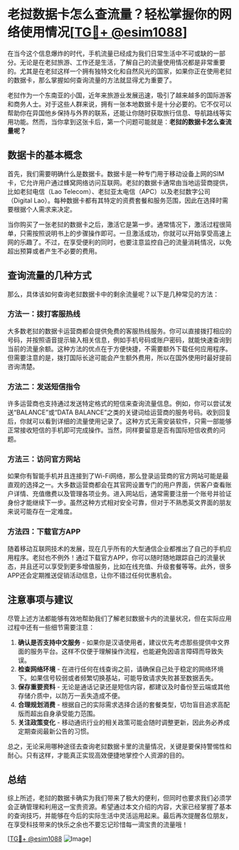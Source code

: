 # 老挝数据卡怎么查流量？轻松掌握你的网络使用情况[[TG💪+ @esim1088](https://t.me/s/esim1088)]

在当今这个信息爆炸的时代，手机流量已经成为我们日常生活中不可或缺的一部分。无论是在老挝旅游、工作还是生活，了解自己的流量使用情况都是非常重要的。尤其是在老挝这样一个拥有独特文化和自然风光的国家，如果你正在使用老挝的数据卡，那么掌握如何查询流量的方法就显得尤为重要了。

老挝作为一个东南亚的小国，近年来旅游业发展迅速，吸引了越来越多的国际游客和商务人士。对于这些人群来说，拥有一张本地数据卡是十分必要的。它不仅可以帮助你在异国他乡保持与外界的联系，还能让你随时获取旅行信息、导航路线等实用功能。然而，当你拿到这张卡后，第一个问题可能就是：**老挝的数据卡怎么查流量呢？**

## 数据卡的基本概念

首先，我们需要明确什么是数据卡。数据卡是一种专门用于移动设备上网的SIM卡，它允许用户通过蜂窝网络访问互联网。老挝的数据卡通常由当地运营商提供，比如老挝电信（Lao Telecom）、老挝亚太电信（APC）以及老挝数字公司（Digital Lao）。每种数据卡都有其特定的资费套餐和服务范围，因此在选择时需要根据个人需求来决定。

当你购买了一张老挝的数据卡之后，激活它是第一步。通常情况下，激活过程很简单，只需按照说明书上的步骤操作即可。一旦激活成功，你就可以开始享受高速上网的乐趣了。不过，在享受便利的同时，也要注意监控自己的流量消耗情况，以免超出预算或者产生不必要的费用。

## 查询流量的几种方式

那么，具体该如何查询老挝数据卡中的剩余流量呢？以下是几种常见的方法：

### 方法一：拨打客服热线

大多数老挝的数据卡运营商都会提供免费的客服热线服务。你可以直接拨打相应的号码，并按照语音提示输入相关信息，例如手机号码或账户密码，就能快速查询到当前的流量余额。这种方法的优点在于方便快捷，不需要额外下载任何应用程序。但需要注意的是，拨打国际长途可能会产生额外费用，所以在国外使用时最好提前咨询清楚。

### 方法二：发送短信指令

许多运营商也支持通过发送特定格式的短信来查询流量信息。例如，你可以尝试发送“BALANCE”或“DATA BALANCE”之类的关键词给运营商的服务号码。收到回复后，你就可以看到详细的流量使用记录了。这种方式无需安装软件，只需一部能够正常接收短信的手机即可完成操作。当然，同样要留意是否有国际短信收费的问题。

### 方法三：访问官方网站

如果你有智能手机并且连接到了Wi-Fi网络，那么登录运营商的官方网站可能是最直观的选择之一。大多数运营商都会在其官网设置专门的用户界面，供客户查看账户详情、充值缴费以及管理各项业务。进入网站后，通常需要注册一个账号并验证身份才能继续下一步。虽然这种方式相对安全可靠，但对于不熟悉英文界面的朋友来说可能存在一定难度。

### 方法四：下载官方APP

随着移动互联网技术的发展，现在几乎所有的大型通信企业都推出了自己的手机应用程序。老挝也不例外！通过下载官方APP，你可以随时随地跟踪自己的流量状态，并且还可以享受到更多增值服务，比如在线充值、升级套餐等等。此外，很多APP还会定期推送促销活动信息，让你不错过任何优惠机会。

## 注意事项与建议

尽管上述方法都能够有效地帮助我们了解老挝数据卡内的流量状况，但在实际应用过程中还有一些细节需要注意：

1. **确认是否支持中文服务** - 如果你是汉语使用者，建议优先考虑那些提供中文界面的服务平台。这样不仅便于理解操作流程，也能避免因语言障碍而导致失误。
2. **检查网络环境** - 在进行任何在线查询之前，请确保自己处于稳定的网络环境下。如果信号较弱或者频繁切换基站，可能导致请求失败甚至数据丢失。
3. **保存重要资料** - 无论是通话记录还是短信内容，都建议及时备份至云端或其他存储介质中，以防万一丢失造成不便。
4. **合理规划消费** - 根据自己的实际需求选择合适的套餐类型，切勿盲目追求高配版而超出自身承受能力范围。
5. **关注政策变化** - 移动通讯行业的相关政策可能会随时调整更新，因此务必养成定期查阅最新公告的习惯。

总之，无论采用哪种途径去查询老挝数据卡里的流量情况，关键是要保持警惕性和耐心。只有这样，才能真正实现高效便捷地掌控个人资源的目的。

## 总结

综上所述，老挝的数据卡确实为我们带来了极大的便利，但同时也要求我们必须学会正确管理和利用这一宝贵资源。希望通过本文介绍的内容，大家已经掌握了基本的查询技巧，并能够在今后的实际生活中灵活运用起来。最后再次提醒各位朋友，在享受科技带来的快乐之余也不要忘记珍惜每一滴宝贵的流量哦！

[[TG💪+ @esim1088](https://t.me/s/esim1088) ![Image](https://i.postimg.cc/4NQfJmqS/Snipaste-2025-05-13-00-14-12.png)]